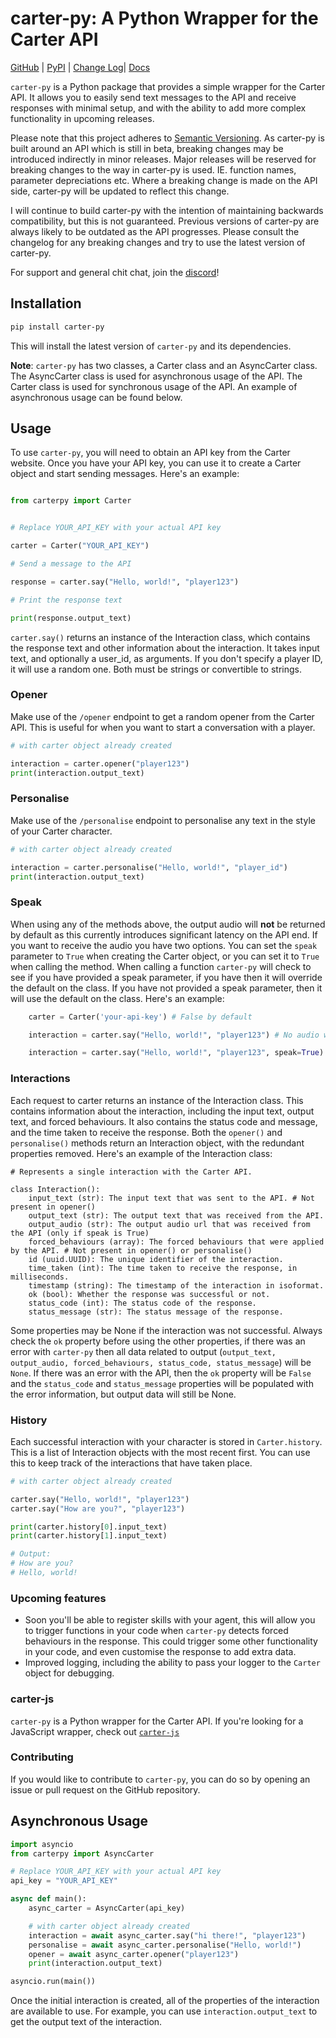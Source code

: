 # carter-py: A Python Wrapper for the Carter API

[GitHub](https://github.com/LazyLyrics/carter-py) | [PyPI](https://pypi.org/project/carter-py/) | [Change Log](https://github.com/LazyLyrics/carter-py/blob/main/CHANGELOG.md)| [Docs](https://lazylyrics.gitbook.io/carter-py-v1/)

`carter-py` is a Python package that provides a simple wrapper for the Carter API. It allows you to easily send text messages to the API and receive responses with minimal setup, and with the ability to add more complex functionality in upcoming releases.

Please note that this project adheres to [Semantic Versioning](https://semver.org/spec/v2.0.0.html). As carter-py is built around an API which is still in beta, breaking changes may be introduced indirectly in minor releases. Major releases will be reserved for breaking changes to the way in carter-py is used. IE. function names, parameter depreciations etc. Where a breaking change is made on the API side, carter-py will be updated to reflect this change.

I will continue to build carter-py with the intention of maintaining backwards compatibility, but this is not guaranteed. Previous versions of carter-py are always likely to be outdated as the API progresses. Please consult the changelog for any breaking changes and try to use the latest version of carter-py.

For support and general chit chat, join the [discord](https://discord.gg/4w2Hs9QU)!

## Installation

```bash
pip install carter-py
```

This will install the latest version of `carter-py` and its dependencies.

**Note**: `carter-py` has two classes, a Carter class and an AsyncCarter class. The AsyncCarter class is used for asynchronous usage of the API. The Carter class is used for synchronous usage of the API. An example of asynchronous usage can be found below.

## Usage

To use `carter-py`, you will need to obtain an API key from the Carter website. Once you have your API key, you can use it to create a Carter object and start sending messages. Here's an example:

```python

from carterpy import Carter


# Replace YOUR_API_KEY with your actual API key

carter = Carter("YOUR_API_KEY")

# Send a message to the API

response = carter.say("Hello, world!", "player123")

# Print the response text

print(response.output_text)

```

`carter.say()` returns an instance of the Interaction class, which contains the response text and other information about the interaction. It takes input text, and optionally a user_id, as arguments. If you don't specify a player ID, it will use a random one. Both must be strings or convertible to strings.

### Opener

Make use of the `/opener` endpoint to get a random opener from the Carter API. This is useful for when you want to start a conversation with a player.

```python
# with carter object already created

interaction = carter.opener("player123")
print(interaction.output_text)
```

### Personalise

Make use of the `/personalise` endpoint to personalise any text in the style of your Carter character.

```python
# with carter object already created

interaction = carter.personalise("Hello, world!", "player_id")
print(interaction.output_text)
```

### Speak

When using any of the methods above, the output audio will **not** be returned by default as this currently introduces significant latency on the API end. If you want to receive the audio you have two options. You can set the `speak` parameter to `True` when creating the Carter object, or you can set it to `True` when calling the method. When calling a function `carter-py` will check to see if you have provided a speak parameter, if you have then it will override the default on the class. If you have not provided a speak parameter, then it will use the default on the class. Here's an example:

```python
    carter = Carter('your-api-key') # False by default

    interaction = carter.say("Hello, world!", "player123") # No audio will be returned, because you have not overridden the default on the class

    interaction = carter.say("Hello, world!", "player123", speak=True) # Audio will be returned, because you have overridden the default on the class
```

### Interactions

Each request to carter returns an instance of the Interaction class. This contains information about the interaction, including the input text, output text, and forced behaviours. It also contains the status code and message, and the time taken to receive the response. Both the `opener()` and `personalise()` methods return an Interaction object, with the redundant properties removed. Here's an example of the Interaction class:

```text
# Represents a single interaction with the Carter API.

class Interaction():
    input_text (str): The input text that was sent to the API. # Not present in opener()
    output_text (str): The output text that was received from the API.
    output_audio (str): The output audio url that was received from the API (only if speak is True)
    forced_behaviours (array): The forced behaviours that were applied by the API. # Not present in opener() or personalise()
    id (uuid.UUID): The unique identifier of the interaction.
    time_taken (int): The time taken to receive the response, in milliseconds.
    timestamp (string): The timestamp of the interaction in isoformat.
    ok (bool): Whether the response was successful or not.
    status_code (int): The status code of the response.
    status_message (str): The status message of the response.
```

Some properties may be None if the interaction was not successful. Always check the `ok` property before using the other properties, if there was an error with `carter-py` then all data related to output (`output_text, output_audio, forced_behaviours, status_code, status_message`) will be `None`. If there was an error with the API, then the `ok` property will be `False` and the `status_code` and `status_message` properties will be populated with the error information, but output data will still be None.

### History

Each successful interaction with your character is stored in `Carter.history`. This is a list of Interaction objects with the most recent first. You can use this to keep track of the interactions that have taken place.

```python
# with carter object already created

carter.say("Hello, world!", "player123")
carter.say("How are you?", "player123")

print(carter.history[0].input_text)
print(carter.history[1].input_text)

# Output:
# How are you?
# Hello, world!
```

### Upcoming features

- Soon you'll be able to register skills with your agent, this will allow you to trigger functions in your code when `carter-py` detects forced behaviours in the response. This could trigger some other functionality in your code, and even customise the response to add extra data.
- Improved logging, including the ability to pass your logger to the `Carter` object for debugging.

### carter-js

`carter-py` is a Python wrapper for the Carter API. If you're looking for a JavaScript wrapper, check out [`carter-js`](https://github.com/LazyLyrics/carter-js)

### Contributing

If you would like to contribute to `carter-py`, you can do so by opening an issue or pull request on the GitHub repository.

## Asynchronous Usage

```python
import asyncio
from carterpy import AsyncCarter

# Replace YOUR_API_KEY with your actual API key
api_key = "YOUR_API_KEY"

async def main():
    async_carter = AsyncCarter(api_key)

    # with carter object already created
    interaction = await async_carter.say("hi there!", "player123")
    personalise = await async_carter.personalise("Hello, world!")
    opener = await async_carter.opener("player123")
    print(interaction.output_text)

asyncio.run(main())
```

Once the initial interaction is created, all of the properties of the interaction are available to use. For example, you can use `interaction.output_text` to get the output text of the interaction.
